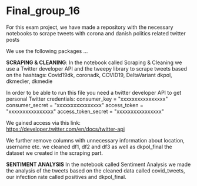 # Final_group_16

For this exam project, we have made a repository with the necessary notebooks to scrape tweets with corona and danish politics related twitter posts

We use the following packages ...

**SCRAPING & CLEANING**: 
In the notebook called Scraping & Cleaning we use a Twitter developer API and the tweepy library to scrape tweets based on the hashtags: 
Covid19dk, coronadk, COVID19, DeltaVariant
dkpol, dkmedier, dkmedie

In order to be able to run this file you need a twitter developer API to get personal Twitter credentials:
consumer_key = "xxxxxxxxxxxxxxxx"
consumer_secret = "xxxxxxxxxxxxxxxx"
access_token = "xxxxxxxxxxxxxxxx"
access_token_secret = "xxxxxxxxxxxxxxxx"

We gained access via this link: https://developer.twitter.com/en/docs/twitter-api 

We further remove columns with unnecessary information about location, username etc.
we cleaned df1, df2 and df3 as well as dkpol_final the dataset we created in the scraping part. 

**SENTIMENT ANALYSIS**
In the notebook called Sentiment Analysis we made the analysis of the tweets based on the cleaned data called covid_tweets, our infection rate called positives and dkpol_final. 

